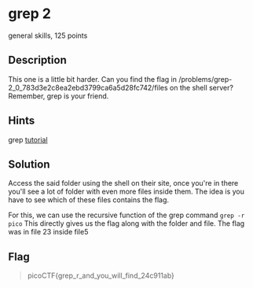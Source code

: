 # grep 2
 general skills, 125 points

## Description
 This one is a little bit harder. Can you find the flag in /problems/grep-2_0_783d3e2c8ea2ebd3799ca6a5d28fc742/files on the shell server? Remember, grep is your friend.

## Hints
 grep [tutorial](https://ryanstutorials.net/linuxtutorial/grep.php)

## Solution
 Access the said folder using the shell on their site, once you're in there you'll see a lot of folder with even more files inside them. The idea is you have to see which of these files contains the flag.

For this, we can use the recursive function of the grep command `grep -r pico`
This directly gives us the flag along with the folder and file. The flag was in file 23 inside file5


## Flag
>picoCTF{grep_r_and_you_will_find_24c911ab}
